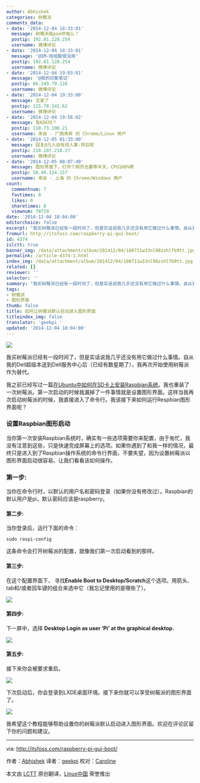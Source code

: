 ```yaml
---
author: Abhishek
categories: 树莓派
comments_data:
- date: '2014-12-04 18:33:01'
  message: 树莓派能poe供电么？
  postip: 192.81.128.254
  username: 微博评论
- date: '2014-12-04 18:33:01'
  message: '@IM-哈哈毅很没用'
  postip: 192.81.128.254
  username: 微博评论
- date: '2014-12-04 19:03:01'
  message: '@我的印象笔记'
  postip: 66.249.79.126
  username: 微博评论
- date: '2014-12-04 19:33:00'
  message: 无爱了
  postip: 125.78.141.62
  username: 微博评论
- date: '2014-12-04 19:56:02'
  message: 有KDE吗？
  postip: 110.73.190.21
  username: 来自 - 广西来宾 的 Chrome/Linux 用户
- date: '2014-12-05 01:33:00'
  message: 回复@凡人自有烦人事:然后呢
  postip: 218.107.218.27
  username: 微博评论
- date: '2014-12-05 08:07:40'
  message: 图形界面下，打开个网页也要等半天，CPU100%啊
  postip: 58.40.124.157
  username: 来自 - 上海 的 Chrome/Windows 用户
count:
  commentnum: 7
  favtimes: 0
  likes: 0
  sharetimes: 8
  viewnum: 70729
date: '2014-12-04 18:04:00'
editorchoice: false
excerpt: "我买树莓派已经有一段时间了，但是实话说我几乎还没有用它做过什么事情。自从我的Dell超级本送到Dell服务中心后（已经有数星期了），我再次开始使用树莓派作为替代。\r\n\r\n我之前已经写过一篇在Ubuntu中如何在SD卡上安装Raspbian系统。我也重装了一次树莓派。第一次启动的时候我漏掉了一件事情就是设置图形界面。这样当我再次启动树莓派的时候，我直接进入了命令行。我该接下来如何运行Respbian图形界面呢？"
fromurl: http://itsfoss.com/raspberry-pi-gui-boot/
id: 4374
islctt: true
banner_img: /data/attachment/album/201412/04/180711w33nl98zxhlfb9tt.jpg
permalink: /article-4374-1.html
index_img: /data/attachment/album/201412/04/180711w33nl98zxhlfb9tt.jpg.thumb.jpg
related: []
reviewer: ''
selector: ''
summary: "我买树莓派已经有一段时间了，但是实话说我几乎还没有用它做过什么事情。自从我的Dell超级本送到Dell服务中心后（已经有数星期了），我再次开始使用树莓派作为替代。\r\n\r\n我之前已经写过一篇在Ubuntu中如何在SD卡上安装Raspbian系统。我也重装了一次树莓派。第一次启动的时候我漏掉了一件事情就是设置图形界面。这样当我再次启动树莓派的时候，我直接进入了命令行。我该接下来如何运行Respbian图形界面呢？"
tags:
- 树莓派
- 图形界面
thumb: false
title: 如何让树莓派默认启动进入图形界面
titleindex_img: false
translator: 'geekpi '
updated: '2014-12-04 18:04:00'
---
```


![](/data/attachment/album/201412/04/180711w33nl98zxhlfb9tt.jpg)


我买树莓派已经有一段时间了，但是实话说我几乎还没有用它做过什么事情。自从我的Dell超级本送到Dell服务中心后（已经有数星期了），我再次开始使用树莓派作为替代。


我之前已经写过一篇[在Ubuntu中如何在SD卡上安装Raspbian系统](http://itsfoss.com/tutorial-how-to-install-raspberry-pi-os-raspbian-wheezy/)。我也重装了一次树莓派。第一次启动的时候我漏掉了一件事情就是设置图形界面。这样当我再次启动树莓派的时候，我直接进入了命令行。我该接下来如何运行Respbian图形界面呢？


### 设置Raspbian图形启动


当你第一次安装Raspbian系统时，确实有一些选项需要你来配置，由于匆忙，我没有注意到这些，只是快速完成屏幕上的选项。如果你遇到了和我一样的情况，最终只是进入到了Raspbian操作系统的命令行界面，不要失望，因为设置树莓派以图形界面启动很容易。让我们看看该如何操作。


### 第一步:


当你在命令行时，以默认的用户名和密码登录（如果你没有修改过）。Raspbian的默认用户是pi，默认密码应该是raspberry。


#### 第二步:


当你登录后，运行下面的命令：



```
sudo raspi-config

```

这条命令会打开树莓派的配置，就像我们第一次启动看到的那样。


#### 第三步:


在这个配置界面下， 寻找**Enable Boot to Desktop/Scratch**这个选项。用箭头、tab和/或者回车键的组合来选中它（我忘记使用的是哪些了）。


[![](https://camo.githubusercontent.com/08feeaed840a5e0a3105aa90ad66c5b22e53fa74/687474703a2f2f697473666f73732e697473666f73732e6e6574646e612d63646e2e636f6d2f77702d636f6e74656e742f75706c6f6164732f323031342f31312f526173706269616e5f4775695f73657475702e6a7067)](https://camo.githubusercontent.com/08feeaed840a5e0a3105aa90ad66c5b22e53fa74/687474703a2f2f697473666f73732e697473666f73732e6e6574646e612d63646e2e636f6d2f77702d636f6e74656e742f75706c6f6164732f323031342f31312f526173706269616e5f4775695f73657475702e6a7067)


#### 第四步:


下一屏中，选择 **Desktop Login as user ‘Pi’ at the graphical desktop.** 


[![](https://camo.githubusercontent.com/693560632b9980e6bb51c8d1d51a46332a6e5c6f/687474703a2f2f697473666f73732e697473666f73732e6e6574646e612d63646e2e636f6d2f77702d636f6e74656e742f75706c6f6164732f323031342f31312f526173706269616e5f4775695f73657475705f312e6a7067)](https://camo.githubusercontent.com/693560632b9980e6bb51c8d1d51a46332a6e5c6f/687474703a2f2f697473666f73732e697473666f73732e6e6574646e612d63646e2e636f6d2f77702d636f6e74656e742f75706c6f6164732f323031342f31312f526173706269616e5f4775695f73657475705f312e6a7067)


#### 第五步:


接下来你会被要求重启。


[![](https://camo.githubusercontent.com/8b06681a02fd1935ecddc009250b536fb172b10d/687474703a2f2f697473666f73732e697473666f73732e6e6574646e612d63646e2e636f6d2f77702d636f6e74656e742f75706c6f6164732f323031342f31312f526173706269616e5f4775695f73657475705f322e6a7067)](https://camo.githubusercontent.com/8b06681a02fd1935ecddc009250b536fb172b10d/687474703a2f2f697473666f73732e697473666f73732e6e6574646e612d63646e2e636f6d2f77702d636f6e74656e742f75706c6f6164732f323031342f31312f526173706269616e5f4775695f73657475705f322e6a7067)


下次启动后，你会登录到LXDE桌面环境。接下来你就可以享受树莓派的图形界面了。


[![](https://camo.githubusercontent.com/75e996d8394b067582d0a8a31c8ea194ffdc8e2f/687474703a2f2f697473666f73732e697473666f73732e6e6574646e612d63646e2e636f6d2f77702d636f6e74656e742f75706c6f6164732f323031342f31312f726173706269616e2d77656c636f6d652d73637265656e2d6775692e6a706567)](https://camo.githubusercontent.com/75e996d8394b067582d0a8a31c8ea194ffdc8e2f/687474703a2f2f697473666f73732e697473666f73732e6e6574646e612d63646e2e636f6d2f77702d636f6e74656e742f75706c6f6164732f323031342f31312f726173706269616e2d77656c636f6d652d73637265656e2d6775692e6a706567)


我希望这个教程能够帮助设置你的树莓派默认启动进入图形界面。欢迎在评论区留下你的问题和建议。




---


via: <http://itsfoss.com/raspberry-pi-gui-boot/>


作者：[Abhishek](http://itsfoss.com/author/Abhishek/) 译者：[geekpi](https://github.com/geekpi) 校对：[Caroline](https://github.com/carolinewuyan)


本文由 [LCTT](https://github.com/LCTT/TranslateProject) 原创翻译，[Linux中国](http://linux.cn/) 荣誉推出
